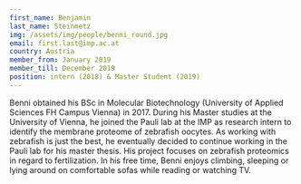 ```yaml
---
first_name: Benjamin
last_name: Steinmetz
img: /assets/img/people/benni_round.jpg
email: first.last@imp.ac.at
country: Austria
member_from: January 2019
member_till: December 2019
position: intern (2018) & Master Student (2019)
---
```

Benni obtained his BSc in Molecular Biotechnology (University of Applied Sciences FH Campus Vienna) in 2017. During his Master studies at the University of Vienna, he joined the Pauli lab at the IMP as research intern to identify the membrane proteome of zebrafish oocytes. As working with zebrafish is just the best, he eventually decided to continue working in the Pauli lab for his master thesis. His project focuses on zebrafish proteomics in regard to fertilization. In his free time, Benni enjoys climbing, sleeping or lying around on comfortable sofas while reading or watching TV.
